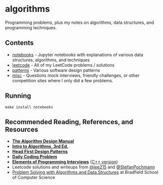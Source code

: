 # algorithms

Programming problems, plus my notes on algorithms, data structures, and programming techniques. 

## Contents

- [notebooks](notebooks/) - Jupyter notebooks with explanations of various data structures, algorithms, and techniques
- [leetcode](leetcode/) - All of my LeetCode problems / solutions
- [patterns](patterns/) - Various software design patterns
- [misc](misc/) - Questions mock interviews, friendly challenges, or other competition sites where I only did a few problems.

## Running
```
make install notebooks
```

## Recommended Reading, References, and Resources
- __[The Algorithm Design Manual](https://www.amazon.com/Algorithm-Design-Manual-Computer-Science/dp/3030542556)__
- __[Intro to Algorithms, 3rd Ed.](https://www.amazon.com/Introduction-Algorithms-3rd-MIT-Press/dp/0262033844)__
- __[Head First Design Patterns](https://www.amazon.com/Head-First-Design-Patterns-Brain-Friendly/dp/0596007124)__
- __[Daily Coding Problem](https://www.amazon.com/Daily-Coding-Problem-exceptionally-interviews/dp/1793296634)__
- __[Elements of Programming Interviews](https://www.amazon.com/Elements-Programming-Interviews-Python-Insiders/dp/1537713949)__ ([C++ version](https://www.amazon.com/Elements-Programming-Interviews-Insiders-Guide/dp/1479274836))
- Leetcode solutions and writeups from [@lee215](https://leetcode.com/lee215/) and [@StefanPochmann](https://leetcode.com/StefanPochmann/)
- [Problem Solving with Algorithms and Data Structures](https://bradfieldcs.com/courses/algorithms/) at Bradfield School of Computer Science